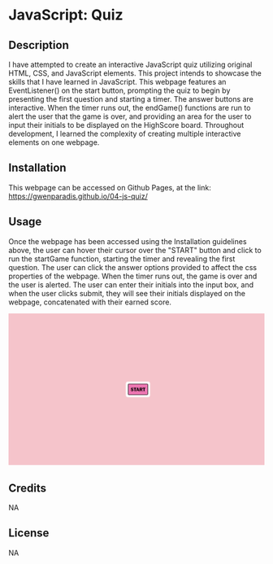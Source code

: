# JavaScript: Quiz

## Description
I have attempted to create an interactive JavaScript quiz utilizing original HTML, CSS, and JavaScript elements. This project intends to showcase the skills that I have learned in JavaScript. This webpage features an EventListener() on the start button, prompting the quiz to begin by presenting the first question and starting a timer. The answer buttons are interactive. When the timer runs out, the endGame() functions are run to alert the user that the game is over, and providing an area for the user to input their initials to be displayed on the HighScore board. Throughout development, I learned the complexity of creating multiple interactive elements on one webpage.

## Installation

This webpage can be accessed on Github Pages, at the link: https://gwenparadis.github.io/04-js-quiz/

## Usage

Once the webpage has been accessed using the Installation guidelines above, the user can hover their cursor over the "START" button and click to run the startGame function, starting the timer and revealing the first question. The user can click the answer options provided to affect the css properties of the webpage. When the timer runs out, the game is over and the user is alerted. The user can enter their initials into the input box, and when the user clicks submit, they will see their initials displayed on the webpage, concatenated with their earned score.

![Portfolio Readme Screenshot](./assets/04-readme-screenshot.png)

## Credits

NA

## License

NA
